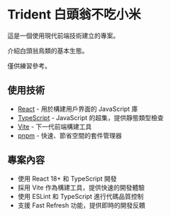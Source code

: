 # Trident 白頭翁不吃小米

這是一個使用現代前端技術建立的專案。

介紹白頭翁鳥類的基本生態。

僅供練習參考。

## 使用技術

- [React](https://react.dev/) - 用於構建用戶界面的 JavaScript 庫
- [TypeScript](https://www.typescriptlang.org/) - JavaScript 的超集，提供靜態類型檢查
- [Vite](https://vitejs.dev/) - 下一代前端構建工具
- [pnpm](https://pnpm.io/) - 快速、節省空間的套件管理器

## 專案內容

- 使用 React 18+ 和 TypeScript 開發
- 採用 Vite 作為構建工具，提供快速的開發體驗
- 使用 ESLint 和 TypeScript 進行代碼品質控制
- 支援 Fast Refresh 功能，提供即時的開發反饋
